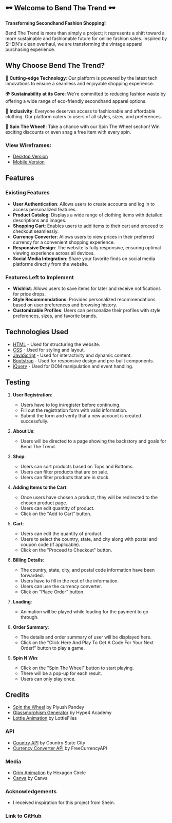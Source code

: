 ## :dark_sunglasses: Welcome to Bend The Trend :dark_sunglasses:

**Transforming Secondhand Fashion Shopping!**

Bend The Trend is more than simply a project; it represents a shift toward a more sustainable and fashionable future for online fashion sales. Inspired by SHEIN's clean overhaul, we are transforming the vintage apparel purchasing experience.
 
## Why Choose Bend The Trend?

🌟 **Cutting-edge Technology**: Our platform is powered by the latest tech innovations to ensure a seamless and enjoyable shopping experience.

🌍 **Sustainability at its Core**: We're committed to reducing fashion waste by offering a wide range of eco-friendly secondhand apparel options.

🤝 **Inclusivity**: Everyone deserves access to fashionable and affordable clothing. Our platform caters to users of all styles, sizes, and preferences.

🎉 **Spin The Wheel!**: Take a chance with our Spin The Wheel section! Win exciting discounts or even snag a free item with every spin.

### View Wireframes:
- [Desktop Version](https://www.figma.com/file/Zy8MTiPYC3Ztp4g8t8yHSZ/Dewi-%26-Joey---BTT-Desktop?type=design&node-id=4%3A116&mode=design&t=1Y60LSQxLKZAgBFb-1)
- [Mobile Version](https://www.figma.com/file/8sjzCDfuGVr7uepfeqeW85/Dewi-%26-Joey---BTT-Mobile?type=design&node-id=0%3A1)

## Features
 <!-- Different parts and features of this project-->
### Existing Features
- **User Authentication**: Allows users to create accounts and log in to access personalized features.
- **Product Catalog**: Displays a wide range of clothing items with detailed descriptions and images.
- **Shopping Cart**: Enables users to add items to their cart and proceed to checkout seamlessly.
- **Currency Converter**: Allows users to view prices in their preferred currency for a convenient shopping experience.
- **Responsive Design**: The website is fully responsive, ensuring optimal viewing experience across all devices.
- **Social Media Integration**: Share your favorite finds on social media platforms directly from the website.

### Features Left to Implement
- **Wishlist**: Allows users to save items for later and receive notifications for price drops.
- **Style Recommendations**: Provides personalized recommendations based on user preferences and browsing history.
- **Customizable Profiles**: Users can personalize their profiles with style preferences, sizes, and favorite brands.

## Technologies Used

- [HTML](https://developer.mozilla.org/en-US/docs/Web/HTML) - Used for structuring the website.
- [CSS](https://developer.mozilla.org/en-US/docs/Web/CSS) - Used for styling and layout.
- [JavaScript](https://developer.mozilla.org/en-US/docs/Web/JavaScript) - Used for interactivity and dynamic content.
- [Bootstrap](https://getbootstrap.com) - Used for responsive design and pre-built components.
- [jQuery](https://jquery.com) - Used for DOM manipulation and event handling.


## Testing

1. **User Registration**:
    - Users have to log in/register before continuing.
    - Fill out the registration form with valid information.
    - Submit the form and verify that a new account is created successfully.

2. **About Us**:
    - Users will be directed to a page showing the backstory and goals for Bend The Trend.

3. **Shop**:
    - Users can sort products based on Tops and Bottoms.
    - Users can filter products that are on sale.
    - Users can filter products that are in stock.
    
4. **Adding Items to the Cart**:
    - Once users have chosen a product, they will be redirected to the chosen product page.
    - Users can edit quantity of product.
    - Click on the "Add to Cart" button.

5. **Cart**:
    - Users can edit the quantity of product.
    - Users to select the country, state, and city along with postal and coupon code (if applicable).
    - Click on the "Proceed to Checkout" button.

6. **Billing Details**:
    - The country, state, city, and postal code information have been forwarded.
    - Users have to fill in the rest of the information.
    - Users can use the currency converter.
    - Click on "Place Order" button.

7. **Loading**:
    - Animation will be played while loading for the payment to go through.

8. **Order Summary**:
    - The details and order summary of user will be displayed here.
    - Click on the "Click Here And Play To Get A Code For Your Next Order!" button to play a game.

9. **Spin N Win**:
    - Click on the "Spin The Wheel" button to start playing.
    - There will be a pop-up for each result.
    - Users can only play once.

## Credits
- [Spin the Wheel](https://codepen.io/piyushpd139/pen/PojmJNp) by Piyush Pandey
- [Glassmorphism Generator](https://hype4.academy/tools/glassmorphism-generator) by Hype4 Academy
- [Lottie Animation](https://lottiefiles.com/animations/mobile-payment-mCuHxXCLis) by LottieFiles

### API
- [Country API](https://countrystatecity.in/docs/) by Country State City
- [Currency Converter API](https://app.freecurrencyapi.com/dashboard) by FreeCurrencyAPI

### Media
- [Grim Animation](https://codepen.io/hexagoncircle/pen/vYxKLOa) by Hexagon Circle
- [Canva](https://www.canva.com/) by Canva

### Acknowledgements
- I received inspiration for this project from Shein.

### Link to GitHub
